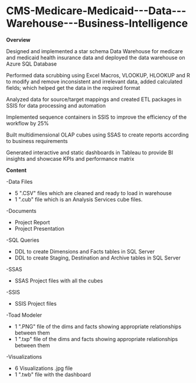# CMS-Medicare-Medicaid---Data---Warehouse---Business-Intelligence

**Overview**

Designed and implemented a star schema Data Warehouse for medicare and medicaid health insurance data and deployed the data warehouse on Azure SQL Database 

Performed data scrubbing using Excel Macros, VLOOKUP, HLOOKUP and R to modify and remove inconsistent and irrelevant data, added calculated fields; which helped get the data in the required format

Analyzed data for source/target mappings and created ETL packages in SSIS for data processing and automation

Implemented sequence containers in SSIS to improve the efficiency of the workflow by 25% 

Built multidimensional OLAP cubes using SSAS to create reports according to business requirements

Generated interactive and static dashboards in Tableau to provide BI insights and showcase KPIs and performance matrix


**Content**

-Data Files
 - 5 ".CSV" files which are cleaned and ready to load in warehouse
 - 1 ".cub" file which is an Analysis Services cube files.

-Documents
 - Project Report
 - Project Presentation
 
-SQL Queries
 - DDL to create Dimensions and Facts tables in SQL Server
 - DDL to create Staging, Destination and Archive tables in SQL Server

-SSAS
 - SSAS Project files with all the cubes

-SSIS
 - SSIS Project files
 
-Toad Modeler
 - 1 ".PNG" file of the dims and facts showing appropriate relationships between them
 - 1 ".txp" file of the dims and facts showing appropriate relationships between them
 
-Visualizations
 - 6 Visualizations .jpg file
 - 1 ".twb" file with the dashboard
